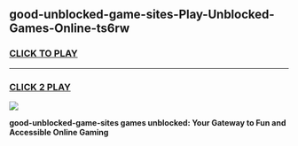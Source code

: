 
## good-unblocked-game-sites-Play-Unblocked-Games-Online-ts6rw
<h3>
<a href="https://premium76.site?title=good-unblocked-game-sites&ref=24A">CLICK TO PLAY</a></h3>
<hr>

<h3>
<a href="https://premium76.site?title=good-unblocked-game-sites&ref=24A">CLICK 2 PLAY</a>
  
</h3>

<a href="https://premium76.site?title=good-unblocked-game-sites&ref=24A"><img src="https://clearcache.store/games.png"></a>


**good-unblocked-game-sites games unblocked: Your Gateway to Fun and Accessible Online Gaming**

